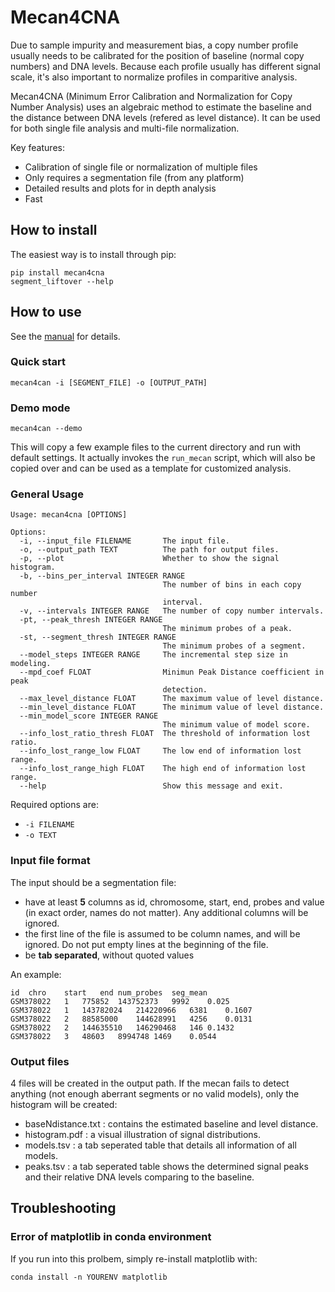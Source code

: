 # Mecan4CNA 
Due to sample impurity and measurement bias, a copy number profile usually needs to be calibrated for the position of baseline (normal copy numbers) and DNA levels. Because each profile usually has different signal scale, it's also important to normalize profiles in comparitive analysis. 

Mecan4CNA (Minimum Error Calibration and Normalization for Copy Number Analysis) uses an algebraic method to estimate the baseline and the distance between DNA levels (refered as level distance). It can be used for both single file analysis and multi-file normalization.
 
Key features:

- Calibration of single file or normalization of multiple files
- Only requires a segmentation file (from any platform)
- Detailed results and plots for in depth analysis
- Fast


## How to install
The easiest way is to install through pip:

```
pip install mecan4cna
segment_liftover --help
```

## How to use
See the [manual](https://github.com/baudisgroup/mecan4cna/blob/master/manual.md) for details.

### Quick start

```
mecan4can -i [SEGMENT_FILE] -o [OUTPUT_PATH]
```

### Demo mode

```
mecan4can --demo
```

This will copy a few example files to the current directory and run with default settings. It actually invokes the ```run_mecan``` script, which will also be copied over and can be used as a template for customized analysis.

### General Usage
```
Usage: mecan4cna [OPTIONS]

Options:
  -i, --input_file FILENAME       The input file.
  -o, --output_path TEXT          The path for output files.
  -p, --plot                      Whether to show the signal histogram.
  -b, --bins_per_interval INTEGER RANGE
                                  The number of bins in each copy number
                                  interval.
  -v, --intervals INTEGER RANGE   The number of copy number intervals.
  -pt, --peak_thresh INTEGER RANGE
                                  The minimum probes of a peak.
  -st, --segment_thresh INTEGER RANGE
                                  The minimum probes of a segment.
  --model_steps INTEGER RANGE     The incremental step size in modeling.
  --mpd_coef FLOAT                Minimun Peak Distance coefficient in peak
                                  detection.
  --max_level_distance FLOAT      The maximum value of level distance.
  --min_level_distance FLOAT      The minimum value of level distance.
  --min_model_score INTEGER RANGE
                                  The minimum value of model score.
  --info_lost_ratio_thresh FLOAT  The threshold of information lost ratio.
  --info_lost_range_low FLOAT     The low end of information lost range.
  --info_lost_range_high FLOAT    The high end of information lost range.
  --help                          Show this message and exit.
```

Required options are:

- ```-i FILENAME```
- ```-o TEXT```



### Input file format
The input should be a segmentation file:

- have at least **5** columns as id, chromosome, start, end, probes and value (in exact order, names do not matter). Any additional columns will be ignored.
- the first line of the file is assumed to be column names, and will be ignored. Do not put empty lines at the beginning of the file.
- be **tab separated**, without quoted values


An example:

```
id	chro	start	end	num_probes	seg_mean
GSM378022	1	775852	143752373	9992	0.025
GSM378022	1	143782024	214220966	6381	0.1607
GSM378022	2	88585000	144628991	4256	0.0131
GSM378022	2	144635510	146290468	146	0.1432
GSM378022	3	48603	8994748	1469	0.0544
```

### Output files

4 files will be created in the output path. If the mecan fails to detect anything (not enough aberrant segments or no valid models), only the histogram will be created:

- baseNdistance.txt : contains the estimated baseline and level distance.
- histogram.pdf : a visual illustration of signal distributions.
- models.tsv : a tab seperated table that details all information of all models.
- peaks.tsv : a tab seperated table shows the determined signal peaks and their relative DNA levels comparing to the baseline.



## Troubleshooting

### Error of matplotlib in conda environment

If you run into this prolbem, simply re-install matplotlib with:
```
conda install -n YOURENV matplotlib
```
